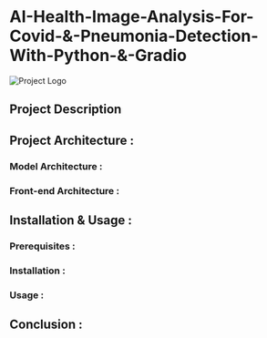 # AI-Health-Image-Analysis-For-Covid-&-Pneumonia-Detection-With-Python-&-Gradio
![Project Logo](https://github.com/SBJ2000/Facial-Expression-Recognition-in-the-Wild-with-CNN-ResNet-GoogleNet-Inception-and-VGG-Models/blob/main/Images/Logo.jpg)
## Project Description
## Project Architecture :

### Model Architecture :

### Front-end Architecture :

## Installation & Usage :
### Prerequisites :



### Installation :


### Usage :


## Conclusion :
